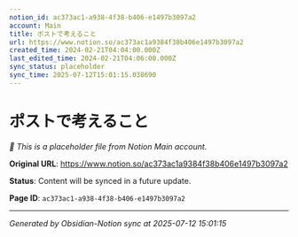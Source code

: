 ```yaml
---
notion_id: ac373ac1-a938-4f38-b406-e1497b3097a2
account: Main
title: ポストで考えること
url: https://www.notion.so/ac373ac1a9384f38b406e1497b3097a2
created_time: 2024-02-21T04:04:00.000Z
last_edited_time: 2024-02-21T04:06:00.000Z
sync_status: placeholder
sync_time: 2025-07-12T15:01:15.038690
---
```


# ポストで考えること

*🔄 This is a placeholder file from Notion Main account.*

**Original URL**: https://www.notion.so/ac373ac1a9384f38b406e1497b3097a2

**Status**: Content will be synced in a future update.

**Page ID**: `ac373ac1-a938-4f38-b406-e1497b3097a2`

---

*Generated by Obsidian-Notion sync at 2025-07-12 15:01:15*
